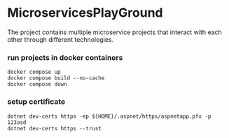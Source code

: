 # MicroservicesPlayGround
The project contains multiple microservice projects that interact with each other through different technologies.


### run projects in docker containers
```
docker compose up
docker compose build --no-cache
docker compose down
```

### setup certificate
```
dotnet dev-certs https -ep ${HOME}/.aspnet/https/aspnetapp.pfx -p 123asd
dotnet dev-certs https --trust
```